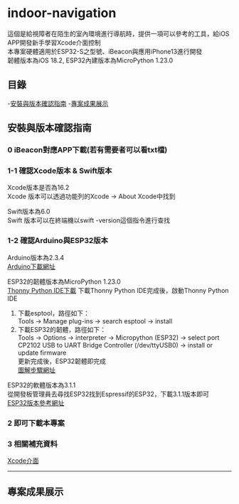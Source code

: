 # indoor-navigation
這個是給視障者在陌生的室內環境進行導航時，提供一項可以參考的工具，給iOS APP開發新手學習Xcode介面控制<br> 
本專案硬體適用於ESP32-S之型號、iBeacon與應用iPhone13進行開發<br>
韌體版本為iOS 18.2, ESP32內建版本為MicroPython 1.23.0

## 目錄
-[安裝與版本確認指南](#安裝與版本確認指南)
-[專案成果展示](#專案成果展示)

## 安裝與版本確認指南
### 0 iBeacon對應APP下載(若有需要者可以看txt檔)

### 1-1 確認Xcode版本 & Swift版本
Xcode版本是否為16.2<br>
Xcode 版本可以透過功能列的Xcode -> About Xcode中找到

Swift版本為6.0<br>
Swift 版本可以在終端機以swift -version這個指令進行查找 

### 1-2 確認Arduino與ESP32版本
Arduino版本為2.3.4<br>
[Arduino下載網址](<https://www.arduino.cc/en/software>)

ESP32的韌體版本為MicroPython 1.23.0<br>
[Thonny Python IDE下載](<https://micropython.org/download/esp32/>)
下載Thonny Python IDE完成後，啟動Thonny Python IDE<br> 
1. 下載esptool，路徑如下：<br>
Tools -> Manage plug-ins -> search esptool -> install<br> 
2. 下載ESP32的韌體，路徑如下：<br> 
Tools -> Options -> interpreter -> Micropython (ESP32) -> select port CP2102 USB to UART Bridge Controller (/dev/ttyUSB0) -> install or update firmware<br>
更新完成後，ESP32韌體即完成<br>
[圖解步驟網址](<https://sites.google.com/site/wenyunotify/05-esp32/05-micropython>)<br>

ESP32的軟體版本為3.1.1<br>
從開發板管理員去尋找ESP32找到Espressif的ESP32，下載3.1.1版本即可<br>
[ESP32版本參考網址](<https://github.com/espressif/arduino-esp32>)

### 2 即可下載本專案

### 3 相關補充資料
[Xcode介面](<https://www.youtube.com/watch?v=JQSkZ908zVo>)
***
## 專案成果展示

